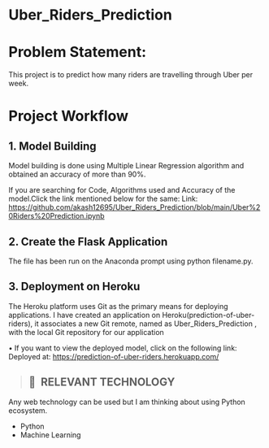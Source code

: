 # **Uber_Riders_Prediction**

# Problem Statement:
 This project is to predict how many riders are travelling through Uber per week.

# Project Workflow

## 1. Model Building
Model building is done using  Multiple Linear Regression algorithm and obtained an accuracy of more than 90%.

If you are searching for Code, Algorithms used and Accuracy of the model.Click the link mentioned below for the same: 
Link: https://github.com/akash12695/Uber_Riders_Prediction/blob/main/Uber%20Riders%20Prediction.ipynb

## 2. Create the Flask Application
The file has been run on the Anaconda prompt using python filename.py. 

## 3. Deployment on Heroku
The Heroku platform uses Git as the primary means for deploying applications.
I have created an application on Heroku(prediction-of-uber-riders), it associates a new Git remote, named as Uber_Riders_Prediction , with the local Git repository for our application

• If you want to view the deployed model, click on the following link:
Deployed at: https://prediction-of-uber-riders.herokuapp.com/

>## 📂&nbsp; RELEVANT TECHNOLOGY
Any web technology can be used but I am thinking about using Python ecosystem.


* Python
* Machine Learning 
